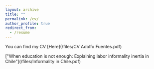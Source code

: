 ```yaml
---
layout: archive
title: ""
permalink: /cv/
author_profile: true
redirect_from:
  - /resume
---
```


You can find my CV [Here](/files/CV Adolfo Fuentes.pdf)

["When education is not enough: Explaining labor informality inertia in Chile"](/files/Informality in Chile.pdf)
